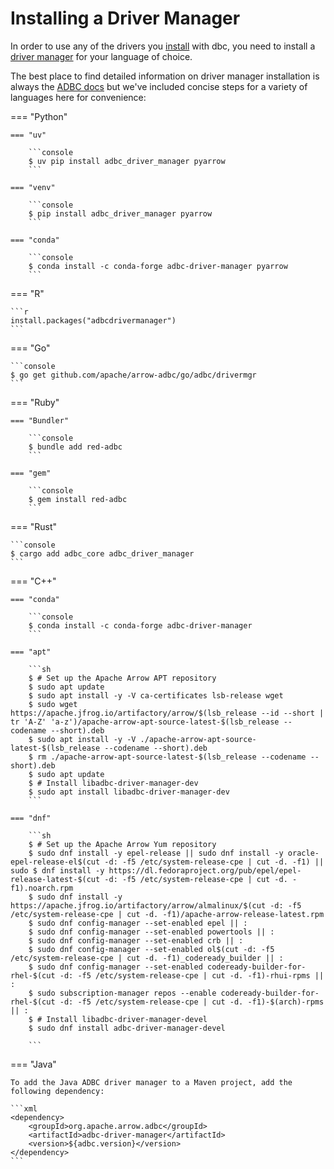 <!--
Copyright 2025 Columnar Technologies Inc.

Licensed under the Apache License, Version 2.0 (the "License");
you may not use this file except in compliance with the License.
You may obtain a copy of the License at

    http://www.apache.org/licenses/LICENSE-2.0

Unless required by applicable law or agreed to in writing, software
distributed under the License is distributed on an "AS IS" BASIS,
WITHOUT WARRANTIES OR CONDITIONS OF ANY KIND, either express or implied.
See the License for the specific language governing permissions and
limitations under the License.
-->

# Installing a Driver Manager

In order to use any of the drivers you [install](./installing.md) with dbc, you need to install a [driver manager](../concepts/driver_manager.md) for your language of choice.

The best place to find detailed information on driver manager installation is always the [ADBC docs](https://arrow.apache.org/adbc/) but we've included concise steps for a variety of languages here for convenience:

=== "Python"

    === "uv"

        ```console
        $ uv pip install adbc_driver_manager pyarrow
        ```

    === "venv"

        ```console
        $ pip install adbc_driver_manager pyarrow
        ```

    === "conda"

        ```console
        $ conda install -c conda-forge adbc-driver-manager pyarrow
        ```

=== "R"

    ```r
    install.packages("adbcdrivermanager")
    ```

=== "Go"

    ```console
    $ go get github.com/apache/arrow-adbc/go/adbc/drivermgr
    ```

=== "Ruby"

    === "Bundler"

        ```console
        $ bundle add red-adbc
        ```

    === "gem"

        ```console
        $ gem install red-adbc
        ```

=== "Rust"

    ```console
    $ cargo add adbc_core adbc_driver_manager
    ```

=== "C++"

    === "conda"

        ```console
        $ conda install -c conda-forge adbc-driver-manager
        ```

    === "apt"

        ```sh
        $ # Set up the Apache Arrow APT repository
        $ sudo apt update
        $ sudo apt install -y -V ca-certificates lsb-release wget
        $ sudo wget https://apache.jfrog.io/artifactory/arrow/$(lsb_release --id --short | tr 'A-Z' 'a-z')/apache-arrow-apt-source-latest-$(lsb_release --codename --short).deb
        $ sudo apt install -y -V ./apache-arrow-apt-source-latest-$(lsb_release --codename --short).deb
        $ rm ./apache-arrow-apt-source-latest-$(lsb_release --codename --short).deb
        $ sudo apt update
        $ # Install libadbc-driver-manager-dev
        $ sudo apt install libadbc-driver-manager-dev
        ```

    === "dnf"

        ```sh
        $ # Set up the Apache Arrow Yum repository
        $ sudo dnf install -y epel-release || sudo dnf install -y oracle-epel-release-el$(cut -d: -f5 /etc/system-release-cpe | cut -d. -f1) || sudo $ dnf install -y https://dl.fedoraproject.org/pub/epel/epel-release-latest-$(cut -d: -f5 /etc/system-release-cpe | cut -d. -f1).noarch.rpm
        $ sudo dnf install -y https://apache.jfrog.io/artifactory/arrow/almalinux/$(cut -d: -f5 /etc/system-release-cpe | cut -d. -f1)/apache-arrow-release-latest.rpm
        $ sudo dnf config-manager --set-enabled epel || :
        $ sudo dnf config-manager --set-enabled powertools || :
        $ sudo dnf config-manager --set-enabled crb || :
        $ sudo dnf config-manager --set-enabled ol$(cut -d: -f5 /etc/system-release-cpe | cut -d. -f1)_codeready_builder || :
        $ sudo dnf config-manager --set-enabled codeready-builder-for-rhel-$(cut -d: -f5 /etc/system-release-cpe | cut -d. -f1)-rhui-rpms || :
        $ sudo subscription-manager repos --enable codeready-builder-for-rhel-$(cut -d: -f5 /etc/system-release-cpe | cut -d. -f1)-$(arch)-rpms || :
        $ # Install libadbc-driver-manager-devel
        $ sudo dnf install adbc-driver-manager-devel

        ```

=== "Java"

    To add the Java ADBC driver manager to a Maven project, add the following dependency:

    ```xml
    <dependency>
        <groupId>org.apache.arrow.adbc</groupId>
        <artifactId>adbc-driver-manager</artifactId>
        <version>${adbc.version}</version>
    </dependency>
    ```
